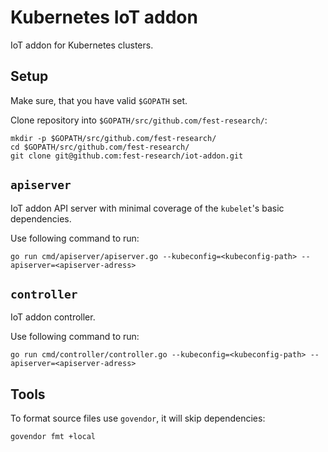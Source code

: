 # Kubernetes IoT addon
IoT addon for Kubernetes clusters.

## Setup
Make sure, that you have valid `$GOPATH` set.

Clone repository into `$GOPATH/src/github.com/fest-research/`:
```
mkdir -p $GOPATH/src/github.com/fest-research/
cd $GOPATH/src/github.com/fest-research/
git clone git@github.com:fest-research/iot-addon.git
```

## `apiserver`
IoT addon API server with minimal coverage of the `kubelet`'s basic dependencies.

Use following command to run:
```
go run cmd/apiserver/apiserver.go --kubeconfig=<kubeconfig-path> --apiserver=<apiserver-adress>
```

## `controller`
IoT addon controller.

Use following command to run:
```
go run cmd/controller/controller.go --kubeconfig=<kubeconfig-path> --apiserver=<apiserver-adress>
```

## Tools
To format source files use `govendor`, it will skip dependencies:

```
govendor fmt +local
```